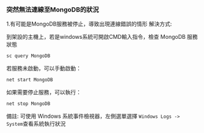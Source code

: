 ### 突然無法連線至MongoDB的狀況

1.有可能是MongoDB服務被停止，導致出現連線錯誤的情形
解決方式:

到架設的主機上，若是windows系統可開啟CMD輸入指令，檢查 MongoDB 服務狀態
```cmd
sc query MongoDB
```

若服務未啟動，可以手動啟動：
```cmd
net start MongoDB
```

如果需要停止服務，可以執行：
```cmd
net stop MongoDB
```

備註:
可使用 Windows 系統事件檢視器，左側選單選擇 `Windows Logs -> System`查看系統執行狀況
